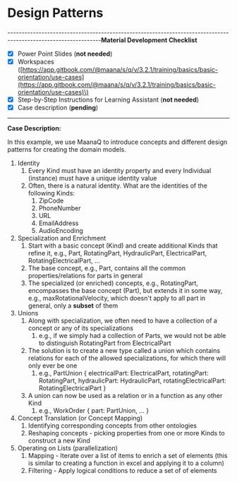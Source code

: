 # Design Patterns

---------------------------------------------------------------------------------------------------------------**Material Development Checklist**

* [x] Power Point Slides \(**not needed**\)
* [x] Workspaces \([https://app.gitbook.com/@maana/s/q/v/3.2.1/training/basics/basic-orientation/use-cases](https://app.gitbook.com/@maana/s/q/v/3.2.1/training/basics/basic-orientation/use-cases)\)
* [x] Step-by-Step Instructions for Learning Assistant \(**not needed**\)
* [x] Case description \(**pending**\)

---------------------------------------------------------------------------------------------------------------

**Case Description:**

In this example, we use MaanaQ to introduce concepts and different design patterns for creating the domain models. 

1. Identity
   1. Every Kind must have an identity property and every Individual \(instance\) must have a unique identity value
   2. Often, there is a natural identity.  What are the identities of the following Kinds:
      1. ZipCode
      2. PhoneNumber
      3. URL
      4. EmailAddress
      5. AudioEncoding 
2. Specialization and Enrichment
   1. Start with a basic concept \(Kind\) and create additional Kinds that refine it, e.g., Part, RotatingPart, HydraulicPart, ElectricalPart, RotatingElectricalPart, ...
   2. The base concept, e.g., Part, contains all the common properties/relations for parts in general
   3. The specialized \(or enriched\) concepts, e.g., RotatingPart, encompasses the base concept \(Part\), but extends it in some way, e.g., maxRotationalVelocity, which doesn't apply to all part in general, only a **subset** of them
3. Unions
   1. Along with specialization, we often need to have a collection of a concept or any of its specializations
      1. e.g., if we simply had a collection of Parts, we would not be able to distinguish RotatingPart from ElectricalPart
   2. The solution is to create a new type called a union which contains relations for each of the allowed specializations, for which there will only ever be one
      1. e.g., PartUnion { electricalPart: ElectricalPart, rotatingPart: RotatingPart, hydraulicPart: HydraulicPart, rotatingElectricalPart: RotatingElectricalPart }
   3. A union can now be used as a relation or in a function as any other Kind
      1. e.g., WorkOrder { part: PartUnion, ... }
4. Concept Translation \(or Concept Mapping\)
   1. Identifying corresponding concepts from other ontologies
   2. Reshaping concepts - picking properties from one or more Kinds to construct a new Kind
5. Operating on Lists \(parallelization\) 
   1. Mapping - Iterate over a list of items to enrich a set of elements \(this is similar to creating a function in excel and applying it to a column\)  
   2. Filtering - Apply logical conditions to reduce a set of of elements 



